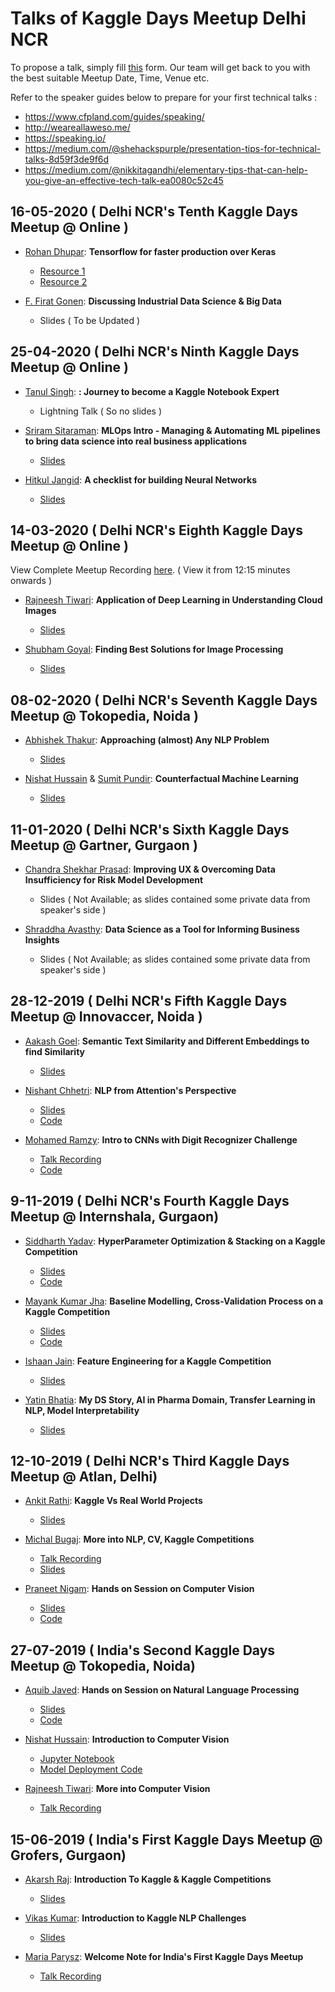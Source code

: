  # Talks of Kaggle Days Meetup Delhi NCR
 
To propose a talk, simply fill [this](https://docs.google.com/forms/d/e/1FAIpQLSeN2qC26qq7BkBMhWz6lbr3_p5t0tHgJkdXffcMJaTCKggT0w/viewform) form. Our team will get back to you with the best suitable Meetup Date, Time, Venue etc.

Refer to the speaker guides below to prepare for your first technical talks :
- https://www.cfpland.com/guides/speaking/
- http://weareallaweso.me/
- https://speaking.io/
- https://medium.com/@shehackspurple/presentation-tips-for-technical-talks-8d59f3de9f6d
- https://medium.com/@nikkitagandhi/elementary-tips-that-can-help-you-give-an-effective-tech-talk-ea0080c52c45

## 16-05-2020 ( Delhi NCR's Tenth Kaggle Days Meetup @ Online )

* [Rohan Dhupar](https://www.linkedin.com/in/rohan-dhupar/): **Tensorflow for faster production over Keras** 
    * [Resource 1](https://www.kaggle.com/rohandx1996/tensorflow-basics-and-fundamentals)
    * [Resource 2](https://www.kaggle.com/rohandx1996/super-efficient-training-with-tf-data-engg-in-tf)

* [F. Firat Gonen](https://www.linkedin.com/in/ffgonen/): **Discussing Industrial Data Science & Big Data** 
    * Slides ( To be Updated )

## 25-04-2020 ( Delhi NCR's Ninth Kaggle Days Meetup @ Online )

* [Tanul Singh](https://www.linkedin.com/in/tanul-singh-378a7415a/): **: Journey to become a Kaggle Notebook Expert** 
    * Lightning Talk ( So no slides )

* [Sriram Sitaraman](https://www.linkedin.com/in/sriram-sitaraman): **MLOps Intro - Managing & Automating ML pipelines to bring data science into real business applications** 
    * [Slides](https://drive.google.com/open?id=1FPyfP2298ZCHNLATw4tUntap0soAbkzT)

* [Hitkul Jangid](https://www.linkedin.com/in/hitkujangid): **A checklist for building Neural Networks** 
    * [Slides](https://drive.google.com/open?id=1lGHobCL78hda6z08z-i6MmYzAPPBhuLH)
    
    
## 14-03-2020 ( Delhi NCR's Eighth Kaggle Days Meetup @ Online )
    
View Complete Meetup Recording [here](https://drive.google.com/open?id=103SSZJJdZFcfFU0qxxoTE10CFKRpHiQ5). ( View it from 12:15 minutes onwards ) 
 
* [Rajneesh Tiwari](https://www.linkedin.com/in/rajneesh-tiwari-693894122/): **Application of Deep Learning in Understanding Cloud Images** 
    * [Slides](https://drive.google.com/open?id=1hhEsB63GWKV6hzEJsdyci_o2TUqpcffi) 

* [Shubham Goyal](https://www.linkedin.com/in/shubham-goyal-0946b7127/): **Finding Best Solutions for Image Processing** 
    * [Slides](https://drive.google.com/file/d/1dU6mGynnjekJqelZrZeQoC0TNb-wsk3m/view?usp=sharing) 
  

## 08-02-2020 ( Delhi NCR's Seventh Kaggle Days Meetup @ Tokopedia, Noida )
    
* [Abhishek Thakur](https://www.linkedin.com/in/abhisvnit): **Approaching (almost) Any NLP Problem** 
    * [Slides](https://www.slideshare.net/abhishekkrthakur/approaching-almost-any-nlp-problem) 

* [Nishat Hussain](https://www.linkedin.com/in/nishathussain/) & [Sumit Pundir](https://www.linkedin.com/in/sumitpundir24/): **Counterfactual Machine Learning** 
    * [Slides](https://drive.google.com/open?id=1NSWBzK8q2CzxTRfwRITe5RWqYuNvKpUn) 

## 11-01-2020 ( Delhi NCR's Sixth Kaggle Days Meetup @ Gartner, Gurgaon )
    
* [Chandra Shekhar Prasad](https://www.linkedin.com/in/chandrashekharprasad/): **Improving UX & Overcoming Data Insufficiency for Risk Model Development** 
    * Slides ( Not Available; as slides contained some private data from speaker's side ) 

* [Shraddha Avasthy](https://www.linkedin.com/in/shraddha-avasthy/): **Data Science as a Tool for Informing Business Insights** 
    * Slides ( Not Available; as slides contained some private data from speaker's side ) 
  
  
## 28-12-2019 ( Delhi NCR's Fifth Kaggle Days Meetup @ Innovaccer, Noida )
    
* [Aakash Goel](https://www.linkedin.com/in/aakash-goel-587a7385/): **Semantic Text Similarity and Different Embeddings to find Similarity** 
    * [Slides](https://github.com/aakashgoel12/Talks/blob/master/kaggleDays/28-12-19/talkContent.ipynb)
    
* [Nishant Chhetri](https://www.linkedin.com/in/nishant-chhetri-a179b7119/): **NLP from Attention's Perspective** 
    * [Slides](https://drive.google.com/open?id=1ZA5tqxJBThztjnDqqbyd1g0mZ0ov3nQD)
    * [Code](https://www.kaggle.com/nishant240/kernel69c4785e15/notebook)

* [Mohamed Ramzy](https://www.linkedin.com/in/mohamed-ramzy-296727125/): **Intro to CNNs with Digit Recognizer Challenge** 
    * [Talk Recording](https://drive.google.com/open?id=1Sp0JG-YmuSemmtOixBp9VdJVENJKFsYd)
    * [Code](https://drive.google.com/open?id=1NOtMCxF4avKmyXibaAHHVub6_c858eyq)  
  
  
## 9-11-2019 ( Delhi NCR's Fourth Kaggle Days Meetup @ Internshala, Gurgaon)
    
* [Siddharth Yadav](https://www.linkedin.com/in/siddharth-yadav-20/): **HyperParameter Optimization & Stacking on a Kaggle Competition** 
    * [Slides](https://drive.google.com/open?id=1OeedEBPQd2lhVs0DKMiUj-jv5JN5YOHr)
    * [Code]( https://github.com/TheBrownViking20/Kaggle_Days_DelhiNCR)
     
* [Mayank Kumar Jha](https://www.linkedin.com/in/mk9440): **Baseline Modelling, Cross-Validation Process on a Kaggle Competition** 
    * [Slides](https://drive.google.com/open?id=1uyw1qOfWp8XFt5fPpReCypRuDDmMxcL3)
    * [Code](https://github.com/mk9440/ASHRAE-Great-Energy-Predictor-III)

* [Ishaan Jain](https://www.linkedin.com/in/ishaanjain45/): **Feature Engineering for a Kaggle Competition** 
    * [Slides](https://drive.google.com/open?id=1NScc4YINmn6pFZE0gfcTa1kreo1XwB79)
        
* [Yatin Bhatia](https://www.linkedin.com/in/yatin-bhatia-241a996/): **My DS Story, AI in Pharma Domain, Transfer Learning in NLP, Model Interpretability** 
    * [Slides](https://drive.google.com/open?id=1LLQJbCYfWhoVo08lZ_Jyx6nOGqJ6UoqS)    
  
  
## 12-10-2019 ( Delhi NCR's Third Kaggle Days Meetup @ Atlan, Delhi)
    
* [Ankit Rathi](https://www.linkedin.com/in/ankitrathi/): **Kaggle Vs Real World Projects** 
    * [Slides](https://drive.google.com/open?id=1bXGO5fhKWdlOCToWRiqkY76GYpgHp8K9)
     
* [Michal Bugaj](https://www.linkedin.com/in/micha%C5%82-bugaj/): **More into NLP, CV, Kaggle Competitions** 
    * [Talk Recording](https://drive.google.com/open?id=1lp9u27VhVTRdFadlfl0ZwmhVRX_Uanr8)
    * [Slides](https://drive.google.com/open?id=1BdhSg_qvTj1iMOF8ZIRQF8LzrD3yTEmv)

* [Praneet Nigam](https://www.linkedin.com/in/praneet460/): **Hands on Session on Computer Vision** 
    * [Slides](https://drive.google.com/open?id=1C_fiuHOBTcGf3WOLg-24Jr6MBOsLTup3)
    * [Code](https://github.com/Praneet460/Kaggle_Days_OpenCV)
    
    
## 27-07-2019 ( India's Second Kaggle Days Meetup @ Tokopedia, Noida)
    
* [Aquib Javed](https://www.linkedin.com/in/aquib-javed-khan/): **Hands on Session on Natural Language Processing** 
    * [Slides](https://drive.google.com/file/d/1Hw4zONphUeom_zVWVE8P71o9ujmHXCJO/view?usp=sharing)
    * [Code](https://github.com/aquibjaved/Deep-learning-for-text-classification)
    
* [Nishat Hussain](https://www.linkedin.com/in/nishathussain/): **Introduction to Computer Vision** 
    * [Jupyter Notebook](https://github.com/kaggledelhi/talks/blob/master/KaggleDays_TOKOPEDIA_MeetupDEMO.ipynb)
    * [Model Deployment Code](https://github.com/kaggledelhi/talks/blob/master/app_classify.py)
     
* [Rajneesh Tiwari](https://www.linkedin.com/in/rajneesh-tiwari-693894122/): **More into Computer Vision** 
    * [Talk Recording](https://drive.google.com/open?id=1IoF5LIovVjoP9biahTLT8aG56vYPG2Vg)
    
    
## 15-06-2019 ( India's First Kaggle Days Meetup @ Grofers, Gurgaon)
    
* [Akarsh Raj](https://www.linkedin.com/in/akarshrajsingh/): **Introduction To Kaggle & Kaggle Competitions** 
    * [Slides](https://drive.google.com/open?id=1wqc5yaM2iEnVKLppauoqAfxQZJRvQ43j)
    
* [Vikas Kumar](https://www.linkedin.com/in/vikashiitkgp/): **Introduction to Kaggle NLP Challenges** 
    * [Slides](https://drive.google.com/open?id=1nuBc3xE1NceOw5VczEKiGQv34W1EWRYi)

* [Maria Parysz](https://www.linkedin.com/in/mariaparysz/): **Welcome Note for India's First Kaggle Days Meetup** 
    * [Talk Recording](https://drive.google.com/open?id=14kp70STkabaRDQvPUZGzrz0Hl6CcVfjX)
